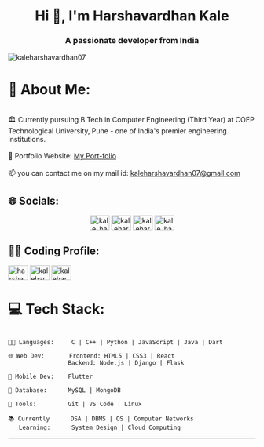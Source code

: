 <h1 align="center">Hi 👋, I'm Harshavardhan Kale</h1>
<h3 align="center">A passionate developer from India</h3>

<p align="left"> <img src="https://komarev.com/ghpvc/?username=kaleharshavardhan07&label=Profile%20views&color=0e75b6&style=flat" alt="kaleharshavardhan07" /> </p>

# 💫 About Me:

<br>🏛️ Currently pursuing B.Tech in Computer Engineering (Third Year) at COEP Technological University, Pune - one of India's premier engineering institutions.<br>
<br>
💼 Portfolio Website: [My Port-folio ](https://kaleharshavardhan07.github.io/kaleharshavardhan07/) <br>
<br>📫 you can contact me on my mail id: kaleharshavardhan07@gmail.com



## 🌐 Socials:

<p align="center">
<a href="https://twitter.com/kale_harsh07" target="blank"><img align="center" src="https://raw.githubusercontent.com/rahuldkjain/github-profile-readme-generator/master/src/images/icons/Social/twitter.svg" alt="kale_harsh07" height="30" width="40" /></a>
<a href="https://linkedin.com/in/kaleharshavardhan07" target="blank"><img align="center" src="https://raw.githubusercontent.com/rahuldkjain/github-profile-readme-generator/master/src/images/icons/Social/linked-in-alt.svg" alt="kaleharshavardhan07" height="30" width="40" /></a>
<a href="https://fb.com/kaleharshavardhan07" target="blank"><img align="center" src="https://raw.githubusercontent.com/rahuldkjain/github-profile-readme-generator/master/src/images/icons/Social/facebook.svg" alt="kaleharshavardhan07" height="30" width="40" /></a>
<a href="https://instagram.com/kale_harshavardhan_07" target="blank"><img align="center" src="https://raw.githubusercontent.com/rahuldkjain/github-profile-readme-generator/master/src/images/icons/Social/instagram.svg" alt="kale_harshavardhan_07" height="30" width="40" /></a>
</p>


## 👨‍💻 Coding Profile:
<p align="center">

<a href="https://www.hackerrank.com/harshavardhan07" target="blank"><img align="center" src="https://raw.githubusercontent.com/rahuldkjain/github-profile-readme-generator/master/src/images/icons/Social/hackerrank.svg" alt="harshavardhan07" height="30" width="40" /></a>
<a href="https://www.leetcode.com/kaleharshavardhan07" target="blank"><img align="center" src="https://raw.githubusercontent.com/rahuldkjain/github-profile-readme-generator/master/src/images/icons/Social/leet-code.svg" alt="kaleharshavardhan07" height="30" width="40" /></a>
<a href="https://auth.geeksforgeeks.org/user/kaleharshavardhan07" target="blank"><img align="center" src="https://raw.githubusercontent.com/rahuldkjain/github-profile-readme-generator/master/src/images/icons/Social/geeks-for-geeks.svg" alt="kaleharshavardhan07" height="30" width="40" /></a>

</p>


# 💻 Tech Stack:

```

👨‍💻 Languages:     C | C++ | Python | JavaScript | Java | Dart

🌐 Web Dev:       Frontend: HTML5 | CSS3 | React
                 Backend: Node.js | Django | Flask

📱 Mobile Dev:    Flutter

💾 Database:      MySQL | MongoDB

🔧 Tools:         Git | VS Code | Linux

📚 Currently      DSA | DBMS | OS | Computer Networks
   Learning:      System Design | Cloud Computing

```

<!-- ![C](https://img.shields.io/badge/c-%2300599C.svg?style=for-the-badge&logo=c&logoColor=white) ![C++](https://img.shields.io/badge/c++-%2300599C.svg?style=for-the-badge&logo=c%2B%2B&logoColor=white) ![CSS3](https://img.shields.io/badge/css3-%231572B6.svg?style=for-the-badge&logo=css3&logoColor=white) ![HTML5](https://img.shields.io/badge/html5-%23E34F26.svg?style=for-the-badge&logo=html5&logoColor=white) ![JavaScript](https://img.shields.io/badge/javascript-%23323330.svg?style=for-the-badge&logo=javascript&logoColor=%23F7DF1E) ![Kotlin](https://img.shields.io/badge/kotlin-%237F52FF.svg?style=for-the-badge&logo=kotlin&logoColor=white) ![LaTeX](https://img.shields.io/badge/latex-%23008080.svg?style=for-the-badge&logo=latex&logoColor=white) ![Python](https://img.shields.io/badge/python-3670A0?style=for-the-badge&logo=python&logoColor=ffdd54) ![Shell Script](https://img.shields.io/badge/shell_script-%23121011.svg?style=for-the-badge&logo=gnu-bash&logoColor=white) ![PythonAnywhere](https://img.shields.io/badge/pythonanywhere-%232F9FD7.svg?style=for-the-badge&logo=pythonanywhere&logoColor=151515) ![Render](https://img.shields.io/badge/Render-%46E3B7.svg?style=for-the-badge&logo=render&logoColor=white) ![Heroku](https://img.shields.io/badge/heroku-%23430098.svg?style=for-the-badge&logo=heroku&logoColor=white) ![Bootstrap](https://img.shields.io/badge/bootstrap-%238511FA.svg?style=for-the-badge&logo=bootstrap&logoColor=white) ![Django](https://img.shields.io/badge/django-%23092E20.svg?style=for-the-badge&logo=django&logoColor=white) ![Jinja](https://img.shields.io/badge/jinja-white.svg?style=for-the-badge&logo=jinja&logoColor=black) ![MongoDB](https://img.shields.io/badge/MongoDB-%234ea94b.svg?style=for-the-badge&logo=mongodb&logoColor=white) -->

---

<!-- Proudly created with GPRM ( https://gprm.itsvg.in ) -->
